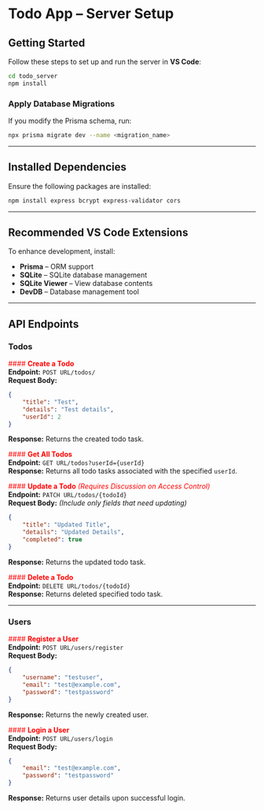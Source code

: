 # **Todo App – Server Setup**  

## **Getting Started**  
Follow these steps to set up and run the server in **VS Code**:  

```sh
cd todo_server
npm install
```

### **Apply Database Migrations**  
If you modify the Prisma schema, run:  
```sh
npx prisma migrate dev --name <migration_name>
```

---

## **Installed Dependencies**  
Ensure the following packages are installed:  
```sh
npm install express bcrypt express-validator cors
```

---

## **Recommended VS Code Extensions**  
To enhance development, install:  
- **Prisma** – ORM support  
- **SQLite** – SQLite database management  
- **SQLite Viewer** – View database contents  
- **DevDB** – Database management tool  

---

## **API Endpoints**  

### **Todos**  

<font color="red">#### **Create a Todo**</font>  
**Endpoint:** `POST URL/todos/`  
**Request Body:**  
```json
{
    "title": "Test",
    "details": "Test details",
    "userId": 2
}
```
**Response:** Returns the created todo task.  

<font color="red">#### **Get All Todos**  </font>  
**Endpoint:** `GET URL/todos?userId={userId}`  
**Response:** Returns all todo tasks associated with the specified `userId`.  

<font color="red">#### **Update a Todo** *(Requires Discussion on Access Control)*  </font>   
**Endpoint:** `PATCH URL/todos/{todoId}`  
**Request Body:** *(Include only fields that need updating)*  
```json
{
    "title": "Updated Title",
    "details": "Updated Details",
    "completed": true
}
```
**Response:** Returns the updated todo task.  

<font color="red">#### **Delete a Todo**  </font>  
**Endpoint:** `DELETE URL/todos/{todoId}`  
**Response:** Returns deleted specified todo task.  

---

### **Users**  

<font color="red">#### **Register a User**  </font>  
**Endpoint:** `POST URL/users/register`  
**Request Body:**  
```json
{
    "username": "testuser",
    "email": "test@example.com",
    "password": "testpassword"
}
```
**Response:** Returns the newly created user.  

<font color="red"> #### **Login a User**  </font>  
**Endpoint:** `POST URL/users/login`  
**Request Body:**  
```json
{
    "email": "test@example.com",
    "password": "testpassword"
}
```
**Response:** Returns user details upon successful login.

